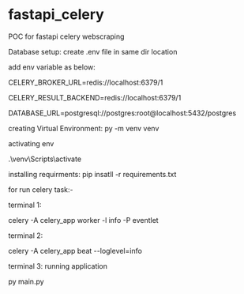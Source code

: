 # fastapi_celery
POC for fastapi celery webscraping


Database setup:
 create .env file in same dir location
 
 add env variable as below:

 
  CELERY_BROKER_URL=redis://localhost:6379/1
  
  CELERY_RESULT_BACKEND=redis://localhost:6379/1
  
  DATABASE_URL=postgresql://postgres:root@localhost:5432/postgres

 
creating Virtual Environment:
py -m venv venv



activating env

.\venv\Scripts\activate


installing requirments:
pip insatll -r requirements.txt


for run celery task:-


terminal 1:

  celery -A celery_app worker  -l info -P eventlet 

terminal 2:

  celery -A celery_app beat --loglevel=info


terminal 3: running application

  py main.py 

